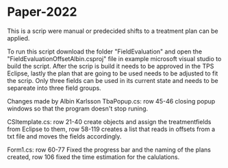 # Paper-2022
This is a scrip were manual or predecided shifts to a treatment plan can be applied.

To run this script download the folder "FieldEvaluation" and open the "FieldEvaluationOffsetAlbin.csproj" file in example microsoft visual studio to build the script. After the scrip is build it needs to be approved in the TPS Eclipse, lastly the plan that are going to be used needs to be adjusted to fit the scrip. Only three fields can be used in its current state and needs to be separeate into three field groups. 


Changes made by Albin Karlsson 
TbaPopup.cs: row 45-46 closing popup windows so that the program doesn't stop runing.
  
CSItemplate.cs: row 21-40 create objects and assign the treatmentfields from Eclipse to them, row 58-119 creates a list that reads in offsets from a txt file and moves the fields accordingly.  

Form1.cs: row 60-77 Fixed the progress bar and the naming of the plans created, row 106 fixed the time estimation for the calulations. 
